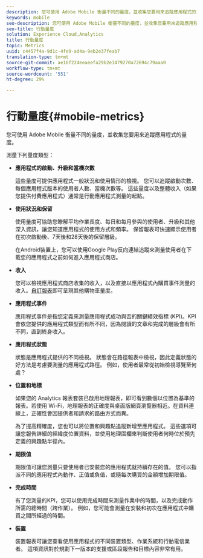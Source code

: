 ```yaml
---
description: 您可使用 Adobe Mobile 衡量不同的量度，並收集您要用來追蹤應用程式的量度。
keywords: mobile
seo-description: 您可使用 Adobe Mobile 衡量不同的量度，並收集您要用來追蹤應用程式的量度。
seo-title: 行動量度
solution: Experience Cloud,Analytics
title: 行動量度
topic: Metrics
uuid: c4457f4a-9d1c-4fe9-ad4a-9eb2e37feab7
translation-type: tm+mt
source-git-commit: ae16f224eeaeefa29b2e1479270a72694c79aaa0
workflow-type: tm+mt
source-wordcount: '551'
ht-degree: 29%

---
```



# 行動量度{#mobile-metrics}

您可使用 Adobe Mobile 衡量不同的量度，並收集您要用來追蹤應用程式的量度。

測量下列量度類型：

* **應用程式的啟動、升級和當機次數**

   這些量度可提供應用程式一般狀況和使用情形的檢視。 您可以追蹤啟動次數、每個應用程式版本的使用者人數、當機次數等。 這些量度以及整體收入（如果您提供付費應用程式）通常是行動應用程式測量的起點。

* **使用狀況和保留**

   使用量度可協助您瞭解平均作業長度、每日和每月參與的使用者、升級和其他深入資訊，讓您知道應用程式的使用方式和頻率。 保留報表可快速顯示使用者在初次啟動後、7天後和28天後的保留層級。

   在Android裝置上，您可以使用Google Play反向連結追蹤來測量使用者在下載您的應用程式之前如何進入應用程式商店。

* **收入**

   您可以檢視應用程式商店收集的收入，以及直接以應用程式內購買事件測量的收入。[自訂報表](/help/using/usage/reports-customize/reports-customize.md)即可呈現其他購物車量度。

* **應用程式事件**

   應用程式事件是指您定義來測量應用程式成功與否的關鍵績效指標 (KPI)。KPI會依您提供的應用程式類型而有所不同，因為閱讀的文章和完成的層級會有所不同，直到終身收入。

* **應用程式狀態**

   狀態是應用程式提供的不同檢視。 狀態會在路徑報表中檢視，因此定義狀態的好方法是考慮要測量的應用程式路徑。 例如，使用者最常從初始檢視導覽至何處？

* **位置和地標**

   如果您的 Analytics 報表套裝已啟用地理報表，即可看到數個以位置為基準的報表。若使用 Wi-Fi，地理報表的正確度與桌面版網頁瀏覽器相近。在資料連線上，正確性會因提供者和請求的路由方式而異。

   為了提高精確度，您也可以將位置和興趣點追蹤新增至應用程式。 這些選項可讓您報告詳細的經緯度位置資料，並使用地理圍欄來判斷使用者何時位於預先定義的興趣點半徑內。

* **期限值**

   期限值可讓您測量只要使用者已安裝您的應用程式就持續存在的值。 您可以指派不同的應用程式內動作、正值或負值，或隨每次購買的金額增加期限值。

* **完成時間**

   有了您測量的KPI，您可以使用完成時間來測量作業中的時間，以及完成動作所需的總時間（跨作業）。 例如，您可能會測量在安裝和初次在應用程式中購買之間所經過的時間。

* **裝置**

   裝置報表可讓您查看使用應用程式的不同裝置類型、作業系統和行動電信業者。 這項資訊對於規劃下一版本的支援或區段報告和目標內容非常有用。
